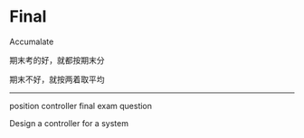 # Final

Accumalate

期末考的好，就都按期末分

期末不好，就按两着取平均

---

position controller final exam question

Design a controller for a system

